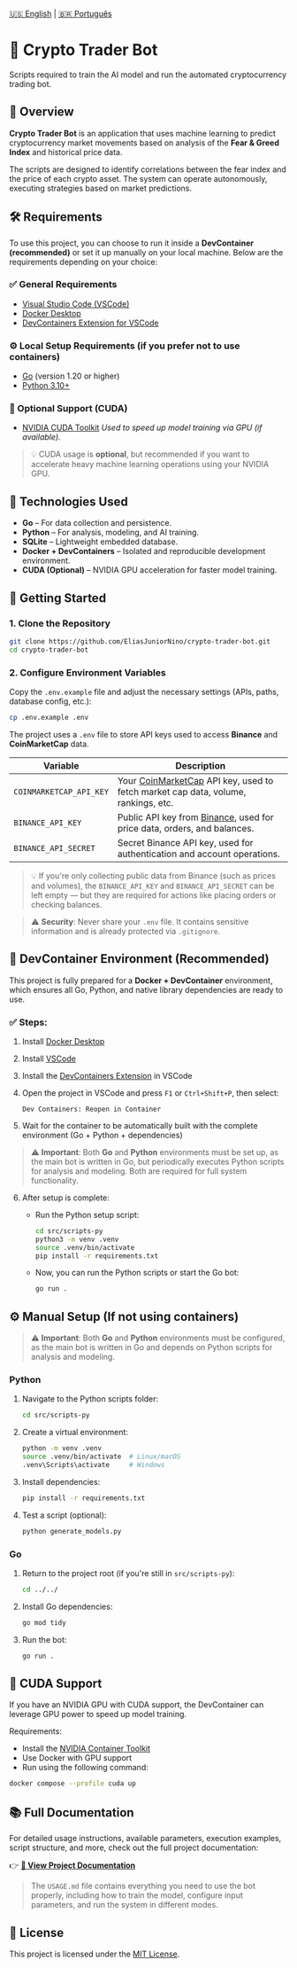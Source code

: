 [🇺🇸 English](README.md) | [🇧🇷 Português](docs/pt-BR/README.md)

# 🚀 Crypto Trader Bot

Scripts required to train the AI model and run the automated cryptocurrency trading bot.

## 📌 Overview

**Crypto Trader Bot** is an application that uses machine learning to predict cryptocurrency market movements based on analysis of the **Fear & Greed Index** and historical price data.

The scripts are designed to identify correlations between the fear index and the price of each crypto asset. The system can operate autonomously, executing strategies based on market predictions.

## 🛠️ Requirements

To use this project, you can choose to run it inside a **DevContainer (recommended)** or set it up manually on your local machine. Below are the requirements depending on your choice:

### ✅ General Requirements

* [Visual Studio Code (VSCode)](https://code.visualstudio.com/)
* [Docker Desktop](https://www.docker.com/products/docker-desktop)
* [DevContainers Extension for VSCode](https://marketplace.visualstudio.com/items?itemName=ms-vscode-remote.remote-containers)

### ⚙️ Local Setup Requirements (if you prefer not to use containers)

* [Go](https://golang.org/dl/) (version 1.20 or higher)
* [Python 3.10+](https://www.python.org/)

### 🚀 Optional Support (CUDA)

* [NVIDIA CUDA Toolkit](https://developer.nvidia.com/cuda-downloads)
  *Used to speed up model training via GPU (if available).*

> 💡 CUDA usage is **optional**, but recommended if you want to accelerate heavy machine learning operations using your NVIDIA GPU.

## 🧪 Technologies Used

* **Go** – For data collection and persistence.
* **Python** – For analysis, modeling, and AI training.
* **SQLite** – Lightweight embedded database.
* **Docker + DevContainers** – Isolated and reproducible development environment.
* **CUDA (Optional)** – NVIDIA GPU acceleration for faster model training.

## 🚀 Getting Started

### 1. Clone the Repository

```bash
git clone https://github.com/EliasJuniorNino/crypto-trader-bot.git
cd crypto-trader-bot
```

### 2. Configure Environment Variables

Copy the `.env.example` file and adjust the necessary settings (APIs, paths, database config, etc.):

```bash
cp .env.example .env
```

The project uses a `.env` file to store API keys used to access **Binance** and **CoinMarketCap** data.

| Variable                | Description                                                                                                                    |
| ----------------------- | ------------------------------------------------------------------------------------------------------------------------------ |
| `COINMARKETCAP_API_KEY` | Your [CoinMarketCap](https://coinmarketcap.com/api/) API key, used to fetch market cap data, volume, rankings, etc.            |
| `BINANCE_API_KEY`       | Public API key from [Binance](https://www.binance.com/en/support/faq/360002502072), used for price data, orders, and balances. |
| `BINANCE_API_SECRET`    | Secret Binance API key, used for authentication and account operations.                                                        |

> 💡 If you're only collecting public data from Binance (such as prices and volumes), the `BINANCE_API_KEY` and `BINANCE_API_SECRET` can be left empty — but they are required for actions like placing orders or checking balances.

> ⚠️ **Security**: Never share your `.env` file. It contains sensitive information and is already protected via `.gitignore`.

## 🐳 DevContainer Environment (Recommended)

This project is fully prepared for a **Docker + DevContainer** environment, which ensures all Go, Python, and native library dependencies are ready to use.

### ✅ Steps:

1. Install [Docker Desktop](https://www.docker.com/products/docker-desktop)

2. Install [VSCode](https://code.visualstudio.com/)

3. Install the [DevContainers Extension](https://marketplace.visualstudio.com/items?itemName=ms-vscode-remote.remote-containers) in VSCode

4. Open the project in VSCode and press `F1` or `Ctrl+Shift+P`, then select:

   ```
   Dev Containers: Reopen in Container
   ```

5. Wait for the container to be automatically built with the complete environment (Go + Python + dependencies)

> ⚠️ **Important**: Both **Go** and **Python** environments must be set up, as the main bot is written in Go, but periodically executes Python scripts for analysis and modeling. Both are required for full system functionality.

6. After setup is complete:

   * Run the Python setup script:

     ```bash
     cd src/scripts-py
     python3 -m venv .venv
     source .venv/bin/activate
     pip install -r requirements.txt
     ```

   * Now, you can run the Python scripts or start the Go bot:

     ```bash
     go run .
     ```

## ⚙️ Manual Setup (If not using containers)

> ⚠️ **Important**: Both **Go** and **Python** environments must be configured, as the main bot is written in Go and depends on Python scripts for analysis and modeling.

### Python

1. Navigate to the Python scripts folder:

   ```bash
   cd src/scripts-py
   ```

2. Create a virtual environment:

   ```bash
   python -m venv .venv
   source .venv/bin/activate  # Linux/macOS
   .venv\Scripts\activate     # Windows
   ```

3. Install dependencies:

   ```bash
   pip install -r requirements.txt
   ```

4. Test a script (optional):

   ```bash
   python generate_models.py
   ```

### Go

1. Return to the project root (if you're still in `src/scripts-py`):

   ```bash
   cd ../../
   ```

2. Install Go dependencies:

   ```bash
   go mod tidy
   ```

3. Run the bot:

   ```bash
   go run .
   ```

## 🎁 CUDA Support

If you have an NVIDIA GPU with CUDA support, the DevContainer can leverage GPU power to speed up model training.

Requirements:

* Install the [NVIDIA Container Toolkit](https://docs.nvidia.com/datacenter/cloud-native/container-toolkit/install-guide.html)
* Use Docker with GPU support
* Run using the following command:

```bash
docker compose --profile cuda up
```

## 📚 Full Documentation

For detailed usage instructions, available parameters, execution examples, script structure, and more, check out the full project documentation:

👉 **[📖 View Project Documentation](./docs/en/USAGE.md)**

> The `USAGE.md` file contains everything you need to use the bot properly, including how to train the model, configure input parameters, and run the system in different modes.

## 📄 License

This project is licensed under the [MIT License](LICENSE).

